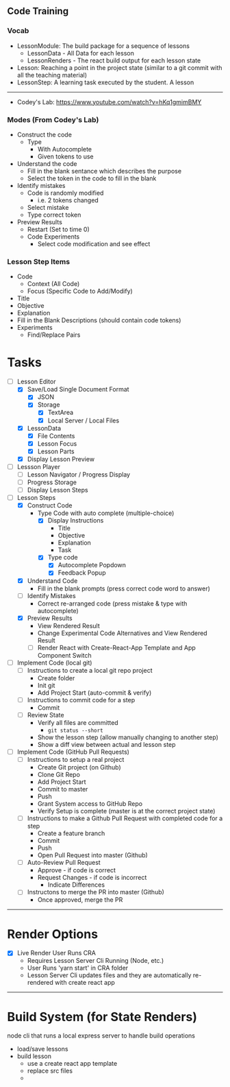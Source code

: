 
## Code Training

### Vocab

- LessonModule: The build package for a sequence of lessons
    - LessonData - All Data for each lesson
    - LessonRenders - The react build output for each lesson state 
- Lesson: Reaching a point in the project state (similar to a git commit with all the teaching material)
- LessonStep: A learning task executed by the student. A lesson

---

- Codey's Lab: https://www.youtube.com/watch?v=hKq1gmimBMY

### Modes (From Codey's Lab)

- Construct the code
    - Type
        - With Autocomplete
        - Given tokens to use
- Understand the code
    - Fill in the blank sentance which describes the purpose
    - Select the token in the code to fill in the blank
- Identify mistakes
    - Code is randomly modified
        - i.e. 2 tokens changed
    - Select mistake
    - Type correct token
- Preview Results
    - Restart (Set to time 0)
    - Code Experiments
        - Select code modification and see effect

### Lesson Step Items

- Code
    - Context (All Code)
    - Focus (Specific Code to Add/Modify)
- Title
- Objective
- Explanation
- Fill in the Blank Descriptions (should contain code tokens)
- Experiments
    - Find/Replace Pairs


# Tasks

- [ ] Lesson Editor
    - [x] Save/Load Single Document Format
        - [x] JSON
        - [x] Storage
            - [x] TextArea
            - [x] Local Server / Local Files
    - [x] LessonData
        - [x] File Contents
        - [x] Lesson Focus
        - [x] Lesson Parts
    - [x] Display Lesson Preview
- [ ] Lessson Player
    - [ ] Lesson Navigator / Progress Display
    - [ ] Progress Storage
    - [ ] Display Lesson Steps
- [ ] Lesson Steps
    - [x] Construct Code
        - Type Code with auto complete (multiple-choice)
            - [x] Display Instructions
                - Title
                - Objective
                - Explanation
                - Task
            - [x] Type code
                - [x] Autocomplete Popdown
                - [x] Feedback Popup
    - [x] Understand Code
        - Fill in the blank prompts (press correct code word to answer)
    - [ ] Identify Mistakes
        - Correct re-arranged code (press mistake & type with autocomplete)
    - [x] Preview Results
        - View Rendered Result
        - Change Experimental Code Alternatives and View Rendered Result
        - [ ] Render React with Create-React-App Template and App Component Switch

- [ ] Implement Code (local git)
    - [ ] Instructions to create a local git repo project
        - Create folder
        - Init git
        - Add Project Start (auto-commit & verify)
    - [ ] Instructions to commit code for a step
        - Commit
    - [ ] Review State
        - Verify all files are committed
            - `git status --short`
        - Show the lesson step (allow manually changing to another step)
        - Show a diff view between actual and lesson step
- [ ] Implement Code (GitHub Pull Requests)
    - [ ] Instructions to setup a real project
        - Create Git project (on Github)
        - Clone Git Repo
        - Add Project Start
        - Commit to master
        - Push
        - Grant System access to GitHub Repo
        - Verify Setup is complete (master is at the correct project state)
    - [ ] Instructions to make a Github Pull Request with completed code for a step
        - Create a feature branch
        - Commit
        - Push
        - Open Pull Request into master (Github)
    - [ ] Auto-Review Pull Request
        - Approve - if code is correct
        - Request Changes - if code is incorrect
            - Indicate Differences
    - [ ] Instructons to merge the PR into master (Github)
        - Once approved, merge the PR

--- 

# Render Options

- [x] Live Render User Runs CRA
    - Requires Lesson Server Cli Running (Node, etc.)
    - User Runs 'yarn start' in CRA folder
    - Lesson Server Cli updates files and they are automatically re-rendered with create react app

---

# Build System (for State Renders)

node cli that runs a local express server to handle build operations

- load/save lessons
- build lesson
    - use a create react app template
    - replace src files
    - 